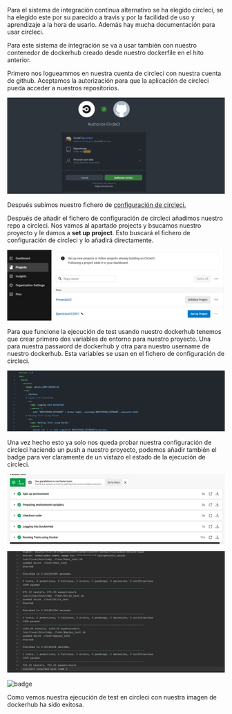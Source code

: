 Para el sistema de integración continua alternativo se ha elegido circleci, se ha elegido este por su parecido a travis y por la facilidad de uso y aprendizaje a la hora de usarlo. Además hay mucha documentación para usar circleci.

Para este sistema de integración se va a usar también con nuestro contenedor de dockerhub creado desde nuestro dockerfile en el hito anterior.

Primero nos logueammos en nuestra cuenta de circleci con nuestra cuenta de github. Aceptamos la autorización para que la aplicación de circleci pueda acceder a nuestros repositorios.

![circleci authorized](https://github.com/CharlySM/ProyectoCC/blob/master/doc/img/authorizedCircleCI.png)

Después subimos nuestro fichero de [configuración de circleci.](https://github.com/CharlySM/ProyectoCC/blob/master/.circleci/config.yml)

Después de añadir el fichero de configuración de circleci añadimos nuestro repo a circleci. Nos vamos al apartado projects y bsucamos nuestro proyecto y le damos a **set up project**. Esto buscará el fichero de configuración de circleci y lo añadirá directamente.

![add project](https://github.com/CharlySM/ProyectoCC/blob/master/doc/img/addProjectCI.png)

Para que funcione la ejecución de test usando nuestro dockerhub tenemos que crear primero dos variables de entorno para nuestro proyecto. Una para nuestra password de dockerhub y otra para nuestro username de nuestro dockerhub. Esta variables se usan en el fichero de configuración de circleci.

![file configuration](https://github.com/CharlySM/ProyectoCC/blob/master/doc/img/fileConfiguration.png)

Una vez hecho esto ya solo nos queda probar nuestra configuración de circleci haciendo un push a nuestro proyecto, podemos añadir también el badge para ver claramente de un vistazo el estado de la ejecución de circleci.

![state 1](https://github.com/CharlySM/ProyectoCC/blob/master/doc/img/state1.png)

![state 2](https://github.com/CharlySM/ProyectoCC/blob/master/doc/img/state2.png)

![badge](https://github.com/CharlySM/ProyectoCC/blob/master/doc/img/bageCircle.png)

Como vemos nuestra ejecución de test en circleci con nuestra imagen de dockerhub ha sido exitosa.
